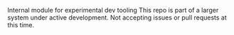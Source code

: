 Internal module for experimental dev tooling  This repo is part of a larger system under active development.  Not accepting issues or pull requests at this time.
